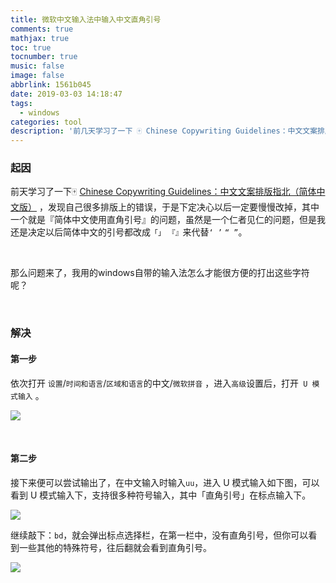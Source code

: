 ```yaml
---
title: 微软中文输入法中输入中文直角引号
comments: true
mathjax: true
toc: true
tocnumber: true
music: false
image: false
abbrlink: 1561b045
date: 2019-03-03 14:18:47
tags:
  - windows
categories: tool
description: '前几天学习了一下 🀄️ Chinese Copywriting Guidelines：中文文案排版指北（简体中文版） ，发现自己很多排版上的错误，决定以后慢慢改，其中一个就是『简体中文使用直角引号』的问题，虽然是一个仁者见仁的问题，但是我还是决定以后简体中文的引号都改成「」来代替“”。'
---
```




### 起因

前天学习了一下🀄️ [Chinese Copywriting Guidelines：中文文案排版指北（简体中文版）](https://github.com/mzlogin/chinese-copywriting-guidelines) ，发现自己很多排版上的错误，于是下定决心以后一定要慢慢改掉，其中一个就是『简体中文使用直角引号』的问题，虽然是一个仁者见仁的问题，但是我还是决定以后简体中文的引号都改成`「」` `『』`来代替`‘ ’` `“ ”`。

​          

那么问题来了，我用的windows自带的输入法怎么才能很方便的打出这些字符呢？

​         

### 解决

#### 第一步

依次打开	`设置`/`时间和语言`/`区域和语言`的中文/`微软拼音` ，进入`高级`设置后，打开` U 模式输入` 。

![](https://photo.hushhw.cn/images/Snipaste_2019-03-03_14-33-57.png)

​           

#### 第二步

接下来便可以尝试输出了，在中文输入时输入`uu`，进入 U 模式输入如下图，可以看到 U 模式输入下，支持很多种符号输入，其中「直角引号」在标点输入下。 

![](https://photo.hushhw.cn/images/Snipaste_2019-03-03_14-40-03.png)

继续敲下：`bd`，就会弹出标点选择栏，在第一栏中，没有直角引号，但你可以看到一些其他的特殊符号，往后翻就会看到直角引号。

![](https://photo.hushhw.cn/images/Snipaste_2019-03-03_14-40-35.png)

​           



